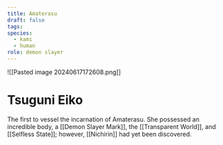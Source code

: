 ```yaml
---
title: Amaterasu
draft: false
tags: 
species:
  - kami
  - human
role: demon slayer
---
```

![[Pasted image 20240617172608.png]]

# Tsuguni Eiko
The first to vessel the incarnation of Amaterasu. She possessed an incredible body, a [[Demon Slayer Mark]], the [[Transparent World]], and [[Selfless State]]; however, [[Nichirin]] had yet been discovered.

